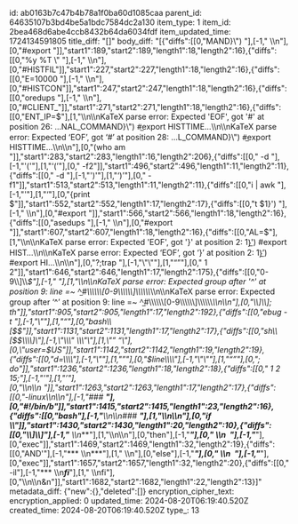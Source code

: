 id: ab0163b7c47b4b78a1f0ba60d1085caa
parent_id: 64635107b3bd4be5a1bdc7584dc2a130
item_type: 1
item_id: 2bea468d6abe4ccb8432b64da6034fdf
item_updated_time: 1724134591805
title_diff: "[]"
body_diff: "[{\"diffs\":[[0,\"MAND}\\\") \"],[-1,\" \\\n\"],[0,\"#export \"]],\"start1\":189,\"start2\":189,\"length1\":18,\"length2\":16},{\"diffs\":[[0,\"%y %T \\\" \"],[-1,\" \\\n\"],[0,\"#HISTFIL\"]],\"start1\":227,\"start2\":227,\"length1\":18,\"length2\":16},{\"diffs\":[[0,\"E=10000 \"],[-1,\" \\\n\"],[0,\"#HISTCON\"]],\"start1\":247,\"start2\":247,\"length1\":18,\"length2\":16},{\"diffs\":[[0,\"oredups \"],[-1,\" \\\n\"],[0,\"#CLIENT_\"]],\"start1\":271,\"start2\":271,\"length1\":18,\"length2\":16},{\"diffs\":[[0,\"ENT_IP=$\"],[1,\"\\\n\\\nKaTeX parse error: Expected 'EOF', got '#' at position 26: …NAL_COMMAND}\\\") #̲export HISTTIME…\\\n\\\nKaTeX parse error: Expected ‘EOF’, got ‘#’ at position 28: …L_COMMAND}\\\") #̲export HISTTIME…\\\n\\\n\"],[0,\"(who am \"]],\"start1\":283,\"start2\":283,\"length1\":16,\"length2\":206},{\"diffs\":[[0,\" -d \"],[-1,\"'('\"],[1,\"‘(’\"],[0,\" -f2\"]],\"start1\":496,\"start2\":496,\"length1\":11,\"length2\":11},{\"diffs\":[[0,\" -d \"],[-1,\"')'\"],[1,\"‘)’\"],[0,\" -f1\"]],\"start1\":513,\"start2\":513,\"length1\":11,\"length2\":11},{\"diffs\":[[0,\"i | awk \"],[-1,\"'\"],[1,\"‘\"],[0,\"{print $\"]],\"start1\":552,\"start2\":552,\"length1\":17,\"length2\":17},{\"diffs\":[[0,\"t $1}') \"],[-1,\" \\\n\"],[0,\"#export \"]],\"start1\":566,\"start2\":566,\"length1\":18,\"length2\":16},{\"diffs\":[[0,\"asedups \"],[-1,\" \\\n\"],[0,\"#export \"]],\"start1\":607,\"start2\":607,\"length1\":18,\"length2\":16},{\"diffs\":[[0,\"AL=$\"],[1,\"\\\n\\\nKaTeX parse error: Expected 'EOF', got '}' at position 2: 1}̲') #export HIST…\\\n\\\nKaTeX parse error: Expected ‘EOF’, got ‘}’ at position 2: 1}̲’) #export HI…\\\n\\\n\"],[0,\"?;trap \"],[-1,\"\\\"\\\"\"],[1,\"“”\"],[0,\" 1 2\"]],\"start1\":646,\"start2\":646,\"length1\":17,\"length2\":175},{\"diffs\":[[0,\"0-9\\\\]\\\\*$\"],[-1,\" \"],[1,\"\\\n\\\nKaTeX parse error: Expected group after '^' at position 9: line =~ ^̲#\\\\\\\\\\\\[0-9\\\\\\\\\\\\]\\\\\\\\\\\\*\\\n\\\nKaTeX parse error: Expected group after ‘^’ at position 9: line =~ ^̲#\\\\\\\\\\\\[0-9\\\\\\\\\\\\]\\\\\\\\\\\\*\\\n\\\n\"],[0,\"\\\\]\\\\]; th\"]],\"start1\":905,\"start2\":905,\"length1\":17,\"length2\":192},{\"diffs\":[[0,\"ebug -t \"],[-1,\"\\\"\"],[1,\"“\"],[0,\"bash\\\\[$$\"]],\"start1\":1131,\"start2\":1131,\"length1\":17,\"length2\":17},{\"diffs\":[[0,\"sh\\\\[$$\\\\]\"],[-1,\"\\\" \\\"\"],[1,\"” “\"],[0,\"user=$US\"]],\"start1\":1142,\"start2\":1142,\"length1\":19,\"length2\":19},{\"diffs\":[[0,\"d=\\\\\\\\\"],[-1,\"\\\"\"],[1,\"”\"],[0,\"$line\\\\\\\\\"],[-1,\"\\\"\\\"\"],[1,\"“”\"],[0,\"; do\"]],\"start1\":1236,\"start2\":1236,\"length1\":18,\"length2\":18},{\"diffs\":[[0,\" 1 2 15;\"],[-1,\"'\"],[1,\"’\"],[0,\"\\\n\\\n&nbsp;\"]],\"start1\":1263,\"start2\":1263,\"length1\":17,\"length2\":17},{\"diffs\":[[0,\"-linux\\\n\\\n\"],[-1,\"### ***\"],[0,\"#!/bin/b\"]],\"start1\":1415,\"start2\":1415,\"length1\":23,\"length2\":16},{\"diffs\":[[0,\"bash\"],[-1,\"***\\\n\\\n### ***\"],[1,\"\\\n\\\n\"],[0,\"if \\\\\"]],\"start1\":1430,\"start2\":1430,\"length1\":20,\"length2\":10},{\"diffs\":[[0,\"\\\\]\\\\]\"],[-1,\"***  \\\n***\"],[1,\"\\\n\\\n\"],[0,\"then\"],[-1,\"***\"],[0,\"  \\\n  \"],[-1,\"***\"],[0,\"exec\"]],\"start1\":1469,\"start2\":1469,\"length1\":32,\"length2\":19},{\"diffs\":[[0,\"AND'\"],[-1,\"***  \\\n***\"],[1,\"  \\\n\"],[0,\"else\"],[-1,\"***\"],[0,\"  \\\n  \"],[-1,\"***\"],[0,\"exec\"]],\"start1\":1657,\"start2\":1657,\"length1\":32,\"length2\":20},{\"diffs\":[[0,\" -il\"],[-1,\"***  \\\n***fi***\"],[1,\"  \\\nfi\"],[0,\"\\\n\\\n&n\"]],\"start1\":1682,\"start2\":1682,\"length1\":22,\"length2\":13}]"
metadata_diff: {"new":{},"deleted":[]}
encryption_cipher_text: 
encryption_applied: 0
updated_time: 2024-08-20T06:19:40.520Z
created_time: 2024-08-20T06:19:40.520Z
type_: 13